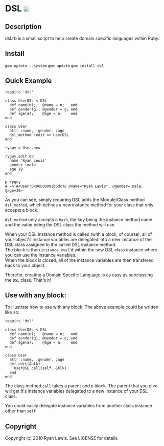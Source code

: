 # DSL ![](http://stillmaintained.com/c00lryguy/dsl.png)

## Description

dsl.rb is a small script to help create domain specific languages within Ruby.

## Install

`gem update --system` 
`gem update` 
`gem install dsl` 

## Quick Example

    require 'dsl'

    class UserDSL < DSL
      def name(n);   @name = n;   end
      def gender(g); @gender = g; end
      def age(a);    @age = a;    end
    end

    class User
      attr :name, :gender, :age
      dsl_method :edit => UserDSL
    end

    ryguy = User.new

    ryguy.edit do
      name 'Ryan Lewis'
      gender :male
      age 19
    end

    p ryguy
    # => #<User:0x00000001b6dc78 @name="Ryan Lewis", @gender=:male, @age=19>

As you can see, simply requiring DSL adds the Module/Class method `dsl_method`, which defines a new instance method for your class that only accepts a block.

`dsl_method` only accepts a `Hash`, the key being the instance method name and the value being the DSL class the method will use.

When your DSL instance method is called (with a block, of course), all of your object's instance variables are delegated into a new instance of the DSL class assigned to the called DSL instance method.  
The block is then `instance_eval`'d within the new DSL class instance where you can use the instance variables.  
When the block is closed, all of the instance variables are then transfered back to your object.

Therefor, creating a Domain Specific Language is as easy as subclassing the `DSL` class. That's it!

## Use with any block:

To illustrate how to use with any block, The above example could be written like so:

    require 'dsl'

    class UserDSL < DSL
      def name(n);   @name = n;   end
      def gender(g); @gender = g; end
      def age(a);    @age = a;    end
    end

    class User
      attr :name, :gender, :age
      def edit(&blk)
        UserDSL.call(self, &blk)
      end
    end
    
The class method `call` takes a parent and a block. The parent that you give will get it's instance variables delegated to a new instance of your DSL class.

You could easily delegate instance variables from another class instance other than `self`

## Copyright

Copyright (c) 2010 Ryan Lewis. See LICENSE for details.
